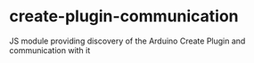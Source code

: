 # create-plugin-communication
JS module providing discovery of the Arduino Create Plugin and communication with it
